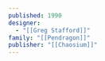 ```yaml
---
published: 1990
designer:
  - "[[Greg Stafford]]"
family: "[[Pendragon]]"
publisher: "[[Chaosium]]"
---
```

